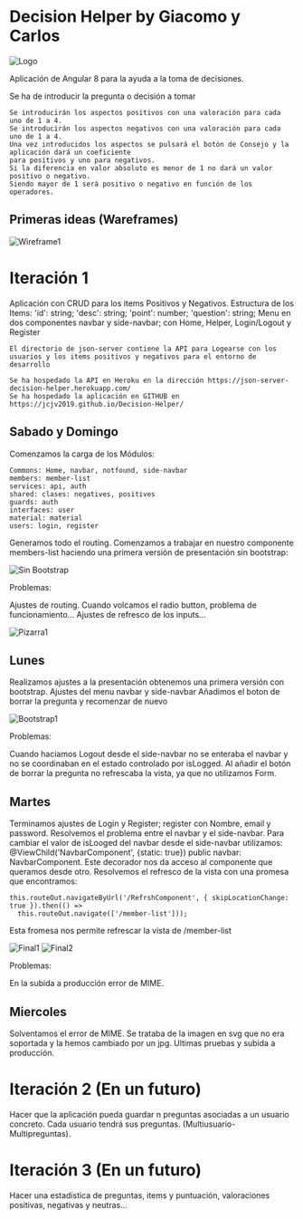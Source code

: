 # Decision Helper by Giacomo y Carlos

![Logo](https://jcjv2019.github.io/ejemploMD/imagenes/Logo.jpg "logo")

Aplicación de Angular 8 para la ayuda a la toma de decisiones.

Se ha de introducir la pregunta o decisión a tomar

	Se introducirán los aspectos positivos con una valoración para cada uno de 1 a 4.
	Se introducirán los aspectos negativos con una valoración para cada uno de 1 a 4.
	Una vez introducidos los aspectos se pulsará el botón de Consejo y la aplicación dará un coeficiente 
	para positivos y uno para negativos.
	Si la diferencia en valor absoluto es menor de 1 no dará un valor positivo o negativo.
	Siendo mayor de 1 será positivo o negativo en función de los operadores.

## Primeras ideas (Wareframes)

![Wireframe1](https://jcjv2019.github.io/ejemploMD/imagenes/Wireframe1.jpg "wireframe1")

# Iteración 1

Aplicación con CRUD para los items Positivos y Negativos. Estructura de los Items:
  'id': string;
  'desc': string;
  'point': number;
  'question': string;
Menu en dos componentes navbar y side-navbar; con Home, Helper, Login/Logout y Register

    El directorio de json-server contiene la API para Logearse con los usuarios y los items positivos y negativos para el entorno de desarrollo

    Se ha hospedado la API en Heroku en la dirección https://json-server-decision-helper.herokuapp.com/
    Se ha hospedado la aplicación en GITHUB en https://jcjv2019.github.io/Decision-Helper/

## Sabado y Domingo

Comenzamos la carga de los Módulos:

    Commons: Home, navbar, notfound, side-navbar
    members: member-list
    services: api, auth
    shared: clases: negatives, positives
    guards: auth
    interfaces: user
    material: material
    users: login, register

Generamos todo el routing.
Comenzamos a trabajar en nuestro componente members-list
haciendo una primera versión de presentación sin bootstrap:

![Sin Bootstrap](https://jcjv2019.github.io/ejemploMD/imagenes/Imagen1.jpg "Sin Bootstrap")

Problemas: 

Ajustes de routing.
Cuando volcamos el radio button, problema de funcionamiento...
Ajustes de refresco de los inputs...

![Pizarra1](https://jcjv2019.github.io/ejemploMD/imagenes/Pizarra1.jpg "Pizarra1")


## Lunes

Realizamos ajustes a la presentación obtenemos una primera versión con bootstrap.
Ajustes del menu navbar y side-navbar
Añadimos el boton de borrar la pregunta y recomenzar de nuevo

![Bootstrap1](https://jcjv2019.github.io/ejemploMD/imagenes/Imagen2.jpg "Con Bootstrap 1ª")

Problemas: 

Cuando haciamos Logout desde el side-navbar no se enteraba el navbar y no se coordinaban en el estado controlado por isLogged.
Al añadir el botón de borrar la pregunta no refrescaba la vista, ya que no utilizamos Form.

## Martes

Terminamos ajustes de Login y Register; register con Nombre, email y password.
Resolvemos el problema entre el navbar y el side-navbar. Para cambiar el valor de isLooged del navbar desde el side-navbar utilizamos:
@ViewChild('NavbarComponent', {static: true}) public navbar: NavbarComponent.
Este decorador nos da acceso al componente que queramos desde otro.
Resolvemos el refresco de la vista con una promesa que encontramos:

    this.routeOut.navigateByUrl('/RefrshComponent', { skipLocationChange: true }).then(() =>
      this.routeOut.navigate(['/member-list']));

Esta fromesa nos permite refrescar la vista de /member-list

![Final1](https://jcjv2019.github.io/ejemploMD/imagenes/Imagen3.png "Final Bootstrap")
![Final2](https://jcjv2019.github.io/ejemploMD/imagenes/Imagen4.png "Final Bootstrap")

Problemas:

En la subida a producción error de MIME.

## Miercoles

Solventamos el error de MIME. Se trataba de la imagen en svg que no era soportada y la hemos cambiado por un jpg.
Ultimas pruebas y subida a producción.

# Iteración 2 (En un futuro)

Hacer que la aplicación pueda guardar n preguntas asociadas a un usuario concreto. Cada usuario tendrá sus preguntas. (Multiusuario-Multipreguntas).

# Iteración 3 (En un futuro)

Hacer una estadística de preguntas, items y puntuación, valoraciones positivas, negativas y neutras...